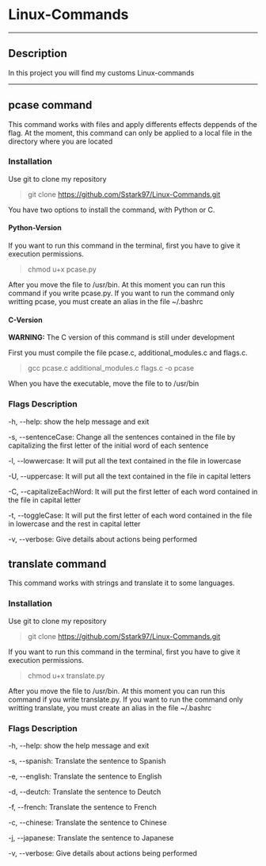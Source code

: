 # Linux-Commands 

------------

## Description
In this project you will find my customs Linux-commands

------------

## pcase command
This command works with files and apply differents effects deppends of the flag. At the moment, this command can only be applied to a local file in the directory where you are located

### Installation
Use git to clone my repository
> git clone https://github.com/Sstark97/Linux-Commands.git

You have two options to install the command, with Python or C.
#### Python-Version
If you want to run this command in the terminal, first you have to give it execution permissions.
> chmod u+x pcase.py

After you move the file to /usr/bin. At this moment you can run this command if you write pcase.py.
If you want to run the command only writting pcase, you must create an alias in the file ~/.bashrc

#### C-Version
**WARNING:** The C version of this command is still under development 

First you must compile the file pcase.c, additional_modules.c and flags.c.
> gcc pcase.c additional_modules.c flags.c -o pcase

When you have the executable, move the file to to /usr/bin
### Flags Description
-h, --help: show the help message and exit

-s, --sentenceCase: Change all the sentences contained in the file by capitalizing the first letter of the initial word of each sentence

-l, --lowwercase: It will put all the text contained in the file in lowercase

-U, --uppercase: It will put all the text contained in the file in capital letters

-C, --capitalizeEachWord: It will put the first letter of each word contained in the file in capital letter

-t, --toggleCase: It will put the first letter of each word contained in the file in lowercase and the rest in capital letter

-v, --verbose: Give details about actions being performed

## translate command
This command works with strings and translate it to some languages.

### Installation
Use git to clone my repository
> git clone https://github.com/Sstark97/Linux-Commands.git

If you want to run this command in the terminal, first you have to give it execution permissions.
> chmod u+x translate.py

After you move the file to /usr/bin. At this moment you can run this command if you write translate.py.
If you want to run the command only writting translate, you must create an alias in the file ~/.bashrc

### Flags Description
-h, --help: show the help message and exit

-s, --spanish: Translate the sentence to Spanish

-e, --english: Translate the sentence to English

-d, --deutch: Translate the sentence to Deutch

-f, --french: Translate the sentence to French

-c, --chinese: Translate the sentence to Chinese

-j, --japanese: Translate the sentence to Japanese

-v, --verbose: Give details about actions being performed